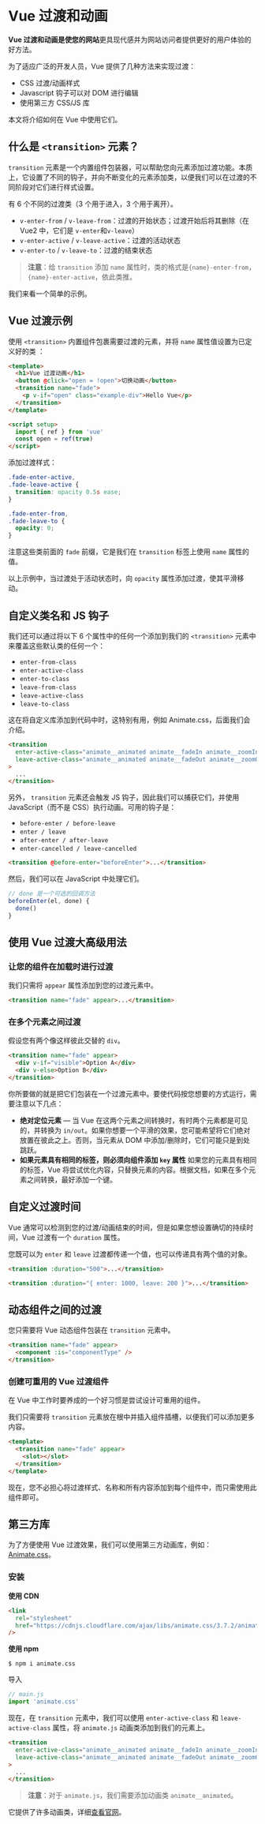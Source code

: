 # Vue 过渡和动画

**Vue 过渡和动画是使您的网站**更具现代感并为网站访问者提供更好的用户体验的好方法。

为了适应广泛的开发人员，Vue 提供了几种方法来实现过渡：

- CSS 过渡/动画样式
- Javascript 钩子可以对 DOM 进行编辑
- 使用第三方 CSS/JS 库

本文将介绍如何在 Vue 中使用它们。

## 什么是 `<transition>` 元素？

`transition` 元素是一个内置组件包装器，可以帮助您向元素添加过渡功能。本质上，它设置了不同的钩子，并向不断变化的元素添加类，以便我们可以在过渡的不同阶段对它们进行样式设置。

有 6 个不同的过渡类（3 个用于进入，3 个用于离开）。

- `v-enter-from` / `v-leave-from`：过渡的开始状态；过渡开始后将其删除（在 Vue2 中，它们是 `v-enter`和`v-leave`）
- `v-enter-active` / `v-leave-active`：过渡的活动状态
- `v-enter-to` / `v-leave-to`：过渡的结束状态

> **注意**：给 `transition` 添加 `name` 属性时，类的格式是`{name}-enter-from`，`{name}-enter-active`，依此类推。

我们来看一个简单的示例。

## Vue 过渡示例

使用 `<transition>` 内置组件包裹需要过渡的元素，并将 `name` 属性值设置为已定义好的类 ：

```html
<template>
  <h1>Vue 过渡动画</h1>
  <button @click="open = !open">切换动画</button>
  <transition name="fade">
    <p v-if="open" class="example-div">Hello Vue</p>
  </transition>
</template>

<script setup>
  import { ref } from 'vue'
  const open = ref(true)
</script>
```

添加过渡样式：

```css
.fade-enter-active,
.fade-leave-active {
  transition: opacity 0.5s ease;
}

.fade-enter-from,
.fade-leave-to {
  opacity: 0;
}
```

注意这些类前面的 `fade` 前缀，它是我们在 `transition` 标签上使用 `name` 属性的值。

以上示例中，当过渡处于活动状态时，向 `opacity` 属性添加过渡，使其平滑移动。

## 自定义类名和 JS 钩子

我们还可以通过将以下 6 个属性中的任何一个添加到我们的 `<transition>` 元素中来覆盖这些默认类的任何一个：

- `enter-from-class`
- `enter-active-class`
- `enter-to-class`
- `leave-from-class`
- `leave-active-class`
- `leave-to-class`

这在将自定义库添加到代码中时，这特别有用，例如 Animate.css，后面我们会介绍。

```html
<transition
  enter-active-class="animate__animated animate__fadeIn animate__zoomIn"
  leave-active-class="animate__animated animate__fadeOut animate__zoomOut"
>
  ...
</transition>
```

另外， `transition` 元素还会触发 JS 钩子，因此我们可以捕获它们，并使用 JavaScript（而不是 CSS）执行动画。可用的钩子是：

- `before-enter / before-leave`
- `enter / leave`
- `after-enter / after-leave`
- `enter-cancelled / leave-cancelled`

```html
<transition @before-enter="beforeEnter">...</transition>
```

然后，我们可以在 JavaScript 中处理它们。

```js
// done 是一个可选的回调方法
beforeEnter(el, done) {
  done()
}
```

## 使用 Vue 过渡大高级用法

### 让您的组件在加载时进行过渡

我们只需将 `appear` 属性添加到您的过渡元素中。

```html
<transition name="fade" appear>...</transition>
```

### 在多个元素之间过渡

假设您有两个像这样彼此交替的 `div`。

```html
<transition name="fade" appear>
  <div v-if="visible">Option A</div>
  <div v-else>Option B</div>
</transition>
```

你所要做的就是把它们包装在一个过渡元素中。要使代码按您想要的方式运行，需要注意以下几点：

- **绝对定位元素** — 当 Vue 在这两个元素之间转换时，有时两个元素都是可见的，并转换为 `in/out`。如果你想要一个平滑的效果，您可能希望将它们绝对放置在彼此之上。否则，当元素从 DOM 中添加/删除时，它们可能只是到处跳跃。
- **如果元素具有相同的标签，则必须向组件添加 `key` 属性** 如果您的元素具有相同的标签，Vue 将尝试优化内容，只替换元素的内容。根据文档，如果在多个元素之间转换，最好添加一个键。

## 自定义过渡时间

Vue 通常可以检测到您的过渡/动画结束的时间，但是如果您想设置确切的持续时间，Vue 过渡有一个 `duration` 属性。

您既可以为 `enter` 和 `leave` 过渡都传递一个值，也可以传递具有两个值的对象。

```html
<transition :duration="500">...</transition>

<transition :duration="{ enter: 1000, leave: 200 }">...</transition>
```

## 动态组件之间的过渡

您只需要将 Vue 动态组件包装在 `transition` 元素中。

```html
<transition name="fade" appear>
  <component :is="componentType" />
</transition>
```

### 创建可重用的 Vue 过渡组件

在 Vue 中工作时要养成的一个好习惯是尝试设计可重用的组件。

我们只需要将 `transition` 元素放在根中并插入组件插槽，以便我们可以添加更多内容。

```html
<template>
  <transition name="fade" appear>
    <slot></slot>
  </transition>
</template>
```

现在，您不必担心将过渡样式、名称和所有内容添加到每个组件中，而只需使用此组件即可。

## 第三方库

为了方便使用 Vue 过渡效果，我们可以使用第三方动画库，例如：[Animate.css](https://animate.style/)。

### 安装

**使用 CDN**

```html
<link
  rel="stylesheet"
  href="https://cdnjs.cloudflare.com/ajax/libs/animate.css/3.7.2/animate.min.css"
/>
```

**使用 npm**

```npm
$ npm i animate.css
```

导入

```js
// main.js
import 'animate.css'
```

现在，在 `transition` 元素中，我们可以使用 `enter-active-class` 和 `leave-active-class` 属性，将 `animate.js` 动画类添加到我们的元素上。

```html
<transition
  enter-active-class="animate__animated animate__fadeIn animate__zoomIn"
  leave-active-class="animate__animated animate__fadeOut animate__zoomOut"
>
  ...
</transition>
```

> **注意**：对于 `animate.js`，我们需要添加动画类 `animate__animated`。

它提供了许多动画类，详细[查看官网](https://animate.style/)。
